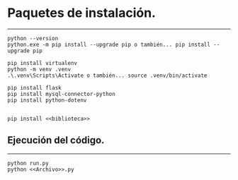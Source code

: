 # Paquetes de instalación.

---

    python --version
    python.exe -m pip install --upgrade pip o también... pip install --upgrade pip

    pip install virtualenv
    python -m venv .venv
    .\.venv\Scripts\Activate o también... source .venv/bin/activate

    pip install flask
    pip install mysql-connector-python
    pip install python-dotenv


    pip install <<biblioteca>>

## Ejecución del código.

---

    python run.py
    python <<Archivo>>.py
